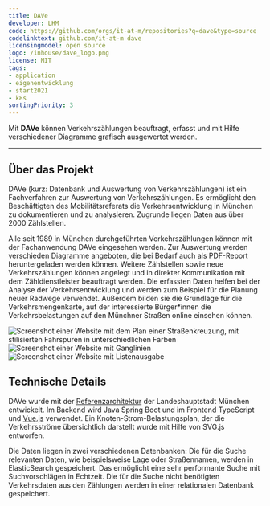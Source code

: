 ```yaml
---
title: DAVe
developer: LHM
code: https://github.com/orgs/it-at-m/repositories?q=dave&type=source
codelinktext: github.com/it-at-m dave
licensingmodel: open source
logo: /inhouse/dave_logo.png
license: MIT
tags:
- application
- eigenentwicklung
- start2021
- k8s
sortingPriority: 3
---
```

Mit __DAVe__ können Verkehrszählungen beauftragt, erfasst und mit Hilfe verschiedener Diagramme grafisch ausgewertet werden.

---

## Über das Projekt

DAVe (kurz: Datenbank und Auswertung von Verkehrszählungen) ist ein Fachverfahren zur Auswertung von Verkehrszählungen. Es ermöglicht den Beschäftigten des Mobilitätsreferats die Verkehrsentwicklung in München zu dokumentieren und zu analysieren. Zugrunde liegen Daten aus über 2000 Zählstellen.
 
Alle seit 1989 in München durchgeführten Verkehrszählungen können mit der Fachanwendung DAVe eingesehen werden. Zur Auswertung werden verschieden Diagramme angeboten, die bei Bedarf auch als PDF-Report heruntergeladen werden können. Weitere Zählstellen sowie neue Verkehrszählungen können angelegt und in direkter Kommunikation mit dem Zähldienstleister beauftragt werden.
Die erfassten Daten helfen bei der Analyse der Verkehrsentwicklung und werden zum Beispiel für die Planung neuer Radwege verwendet. Außerdem bilden sie die Grundlage für die Verkehrsmengenkarte, auf der interessierte Bürger*innen die Verkehrsbelastungen auf den Münchner Straßen online einsehen können.


![Screenshot einer Website mit dem Plan einer Straßenkreuzung, mit stilisierten Fahrspuren in unterschiedlichen Farben](/inhouse/DAVE-Standardansicht-Knoten-Strom-Belastungsplan.png)
![Screenshot einer Website mit Ganglinien](/inhouse/DAVE_Ganglinie.png)
![Screenshot einer Website mit Listenausgabe](/inhouse/DAVE_Listenausgabe.png)



## Technische Details

DAVe wurde mit der [Referenzarchitektur](../publish#refarch) der Landeshauptstadt München entwickelt. Im Backend wird Java Spring Boot und im Frontend TypeScript und [Vue.js](vuejs) verwendet. Ein Knoten-Strom-Belastungsplan, der die Verkehrsströme übersichtlich darstellt wurde mit Hilfe von SVG.js entworfen.

Die Daten liegen in zwei verschiedenen Datenbanken: Die für die Suche relevanten Daten, wie beispielsweise Lage oder Straßennamen, werden in ElasticSearch gespeichert. Das ermöglicht eine sehr performante Suche mit Suchvorschlägen in Echtzeit. Die für die Suche nicht benötigten Verkehrsdaten aus den Zählungen werden in einer relationalen Datenbank gespeichert.
